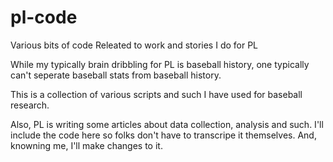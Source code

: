 # pl-code
Various bits of code Releated to work and stories I do for PL

While my typically brain dribbling for PL is baseball history,
one typically can't seperate baseball stats from baseball 
history. 

This is a collection of various scripts and such I have used
for baseball research. 

Also, PL is writing some articles about data collection, analysis
and such. I'll include the code here so folks don't have to 
transcripe it themselves. And, knowning me, I'll make changes 
to it. 


